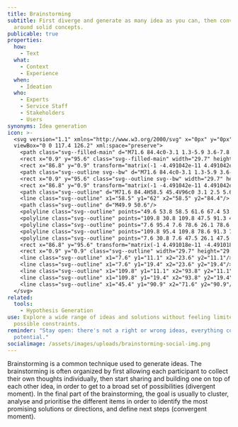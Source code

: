 ```yaml
---
title: Brainstorming
subtitle: First diverge and generate as many idea as you can, then converge
  around solid concepts.
publicable: true
properties:
  how:
    - Text
  what:
    - Context
    - Experience
  when:
    - Ideation
  who:
    - Experts
    - Service Staff
    - Stakeholders
    - Users
synonyms: Idea generation
icon: >-
  <svg version="1.1" xmlns="http://www.w3.org/2000/svg" x="0px" y="0px"
  viewBox="0 0 117.4 126.2" xml:space="preserve">
    <path class="svg--filled-main" d="M71.6 84.4c0-3.1 1.3-5.9 3.6-7.8 5.9-5 9.3-12.2 9.3-19.9 0-7-2.8-13.6-7.8-18.5 -5-4.9-11.6-7.6-18.6-7.5 -6.7 0.1-13.1 2.8-17.9 7.5 -4.8 4.7-7.6 11-7.8 17.7 -0.2 8 3.2 15.6 9.3 20.7 2.3 1.9 3.6 4.8 3.6 7.8"/>
    <rect x="0.9" y="95.6" class="svg--filled-main" width="29.7" height="29.7"/>
    <rect x="86.8" y="0.9" transform="matrix(-1 -4.491042e-11 4.491042e-11 -1 203.2907 31.4682)" class="svg--filled-main" width="29.7" height="29.7"/>
    <path class="svg--outline svg--bw" d="M71.6 84.4c0-3.1 1.3-5.9 3.6-7.8 5.9-5 9.3-12.2 9.3-19.9 0-7-2.8-13.6-7.8-18.5 -5-4.9-11.6-7.6-18.6-7.5 -6.7 0.1-13.1 2.8-17.9 7.5 -4.8 4.7-7.6 11-7.8 17.7 -0.2 8 3.2 15.6 9.3 20.7 2.3 1.9 3.6 4.8 3.6 7.8"/>
    <rect x="0.9" y="95.6" class="svg--outline svg--bw" width="29.7" height="29.7"/>
    <rect x="86.8" y="0.9" transform="matrix(-1 -4.491042e-11 4.491042e-11 -1 203.2907 31.4682)" class="svg--outline svg--bw" width="29.7" height="29.7"/>
    <path class="svg--outline" d="M71.6 84.4H58.5 45.4V96c0 3.1 2.5 5.6 5.6 5.6H66c3.1 0 5.6-2.5 5.6-5.6V84.4z"/>
    <line class="svg--outline" x1="58.5" y1="62" x2="58.5" y2="84.4"/>
    <path class="svg--outline" d="M49.9 50.6"/>
    <polyline class="svg--outline" points="49.6 53.8 58.5 61.6 67.4 53.8 "/>
    <polyline class="svg--outline" points="109.8 30.8 109.8 47.5 91.3 47.5 "/>
    <polyline class="svg--outline" points="7.6 95.4 7.6 78.6 26.1 78.6 "/>
    <polyline class="svg--outline" points="109.8 95.4 109.8 78.6 91.3 78.6 "/>
    <polyline class="svg--outline" points="7.6 30.8 7.6 47.5 26.1 47.5 "/>
    <rect x="86.8" y="95.6" transform="matrix(-1 4.491018e-11 -4.491018e-11 -1 203.2907 220.901)" class="svg--outline" width="29.7" height="29.7"/>
    <rect x="0.9" y="0.9" class="svg--outline" width="29.7" height="29.7"/>
    <line class="svg--outline" x1="7.6" y1="11.1" x2="23.6" y2="11.1"/>
    <line class="svg--outline" x1="7.6" y1="19.4" x2="23.6" y2="19.4"/>
    <line class="svg--outline" x1="109.8" y1="11.1" x2="93.8" y2="11.1"/>
    <line class="svg--outline" x1="109.8" y1="19.4" x2="93.8" y2="19.4"/>
    <line class="svg--outline" x1="45.4" y1="90.9" x2="71.6" y2="90.9"/>
  </svg>
related:
  tools:
    - Hypothesis Generation
use: Explore a wide range of ideas and solutions without feeling limited by
  possible constraints.
reminder: "Stay open: there's not a right or wrong ideas, everything could have
  potential."
socialimage: /assets/images/uploads/brainstorming-social-img.png
---
```

Brainstorming is a common technique used to generate ideas. The brainstorming is often organized by first allowing each participant to collect their own thoughts individually, then start sharing and building one on top of each other idea, in order to get to a broad set of possibilities (divergent moment). In the final part of the brainstorming, the goal is usually to cluster, analyse and prioritise the different items in order to identify the most promising solutions or directions, and define next steps (convergent moment).
